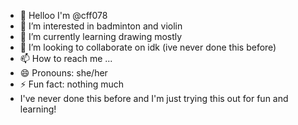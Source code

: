 - 👋 Helloo I'm @cff078
- 👀 I’m interested in badminton and violin
- 🌱 I’m currently learning drawing mostly
- 💞️ I’m looking to collaborate on idk (ive never done this before)
- 📫 How to reach me ...
- 😄 Pronouns: she/her
- ⚡ Fun fact: nothing much
-  I've never done this before and I'm just trying this out for fun and learning!
<!---
cff078/cff078 is a ✨ special ✨ repository because its `README.md` (this file) appears on your GitHub profile.
You can click the Preview link to take a look at your changes.
--->
